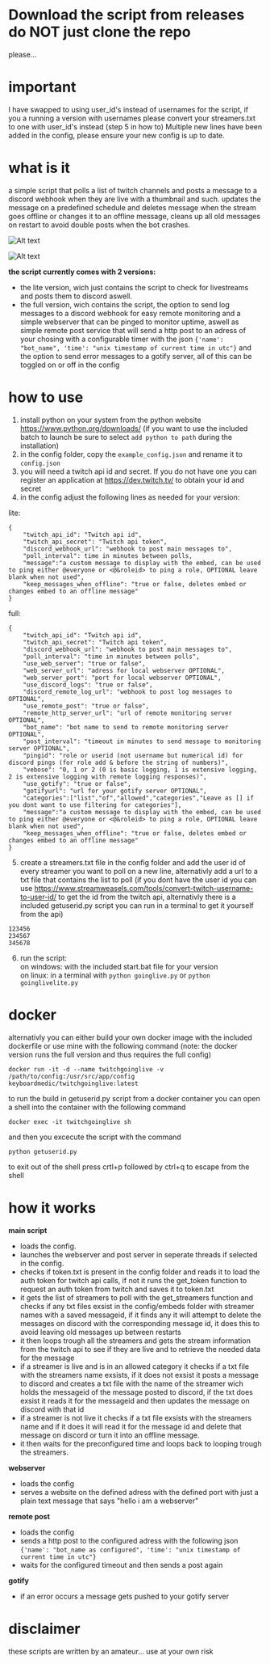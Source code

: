 # Download the script from releases do NOT just clone the repo
please...

# important
I have swapped to using user_id's instead of usernames for the script, if you a running a version with usernames please convert your streamers.txt to one with user_id's instead (step 5 in how to)
Multiple new lines have been added in the config, please ensure your new config is up to date.

# what is it
a simple script that polls a list of twitch channels and posts a message to a discord webhook when they are live with a thumbnail and such. updates the message on a predefined schedule and deletes message when the stream goes offline or changes it to an offline message, cleans up all old messages on restart to avoid double posts when the bot crashes.

![Alt text](screenshot.png?raw=true "Title")

![Alt text](screenshot_offline.png?raw=true "Title")

**the script currently comes with 2 versions:**   
- the lite version, wich just contains the script to check for livestreams and posts them to discord aswell.    
- the full version, wich contains the script, the option to send log messages to a discord webhook for easy remote monitoring and a simple webserver that can be pinged to monitor uptime, aswell as simple remote post service that will send a http post to an adress of your chosing with a configurable timer with the json ```{'name': "bot_name", 'time': "unix timestamp of current time in utc"}``` and the option to send error messages to a gotify server, all of this can be toggled on or off in the config


# how to use
1. install python on your system from the python website https://www.python.org/downloads/ (if you want to use the included batch to launch be sure to select ```add python to path``` during the installation)
2. in the config folder, copy the ```example_config.json``` and rename it to ```config.json```
3. you will need a twitch api id and secret. If you do not have one you can register an application at https://dev.twitch.tv/ to obtain your id and secret
3. in the config adjust the following lines as needed for your version:   

lite:
```
{
    "twitch_api_id": "Twitch api id",
    "twitch_api_secret": "Twitch api token",
    "discord_webhook_url": "webhook to post main messages to",
    "poll_interval": time in minutes between polls,
    "message":"a custom message to display with the embed, can be used to ping either @everyone or <@&roleid> to ping a role, OPTIONAL leave blank when not used",
    "keep_messages_when_offline": "true or false, deletes embed or changes embed to an offline message"
}
```

full:
```
{
    "twitch_api_id": "Twitch api id",
    "twitch_api_secret": "Twitch api token",
    "discord_webhook_url": "webhook to post main messages to",
    "poll_interval": "time in minutes between polls",
    "use_web_server": "true or false",
    "web_server_url": "adress for local webserver OPTIONAL",
    "web_server_port": "port for local webserver OPTIONAL",
    "use_discord_logs": "true or false",
    "discord_remote_log_url": "webhook to post log messages to OPTIONAL",
    "use_remote_post": "true or false",
    "remote_http_server_url": "url of remote monitoring server OPTIONAL",
    "bot_name": "bot name to send to remote monitoring server OPTIONAL",
    "post_interval": "timeout in minutes to send message to monitoring server OPTIONAL",
    "pingid": "role or userid (not username but numerical id) for discord pings (for role add & before the string of numbers)",
    "vebose": "0, 1 or 2 (0 is basic logging, 1 is extensive logging, 2 is extensive logging with remote logging responses)",
    "use_gotify": "true or false",
    "gotifyurl": "url for your gotify server OPTIONAL",
    "categories":["list","of","allowed","categories","Leave as [] if you dont want to use filtering for categories"],
    "message":"a custom message to display with the embed, can be used to ping either @everyone or <@&roleid> to ping a role, OPTIONAL leave blank when not used",
    "keep_messages_when_offline": "true or false, deletes embed or changes embed to an offline message"
}
```
5. create a streamers.txt file in the config folder and add the user id of every streamer you want to poll on a new line, alternativly add a url to a txt file that contains the list to poll (if you dont have the user id you can use https://www.streamweasels.com/tools/convert-twitch-username-to-user-id/ to get the id from the twitch api, alternativly there is a included getuserid.py script you can run in a terminal to get it yourself from the api)
```
123456
234567
345678
```
6. run the script:   
on windows: with the included start.bat file for your version  
on linux: in a terminal with ```python goinglive.py``` or ```python goinglivelite.py```

# docker
alternativly you can either build your own docker image with the included dockerfile or use mine with the following command (note: the docker version runs the full version and thus requires the full config)
```
docker run -it -d --name twitchgoinglive -v /path/to/config:/usr/src/app/config keyboardmedic/twitchgoinglive:latest
```
to run the build in getuserid.py script from a docker container you can open a shell into the container with the following command   
``` 
docker exec -it twitchgoinglive sh
```
and then you excecute the script with the command   
```
python getuserid.py
```
to exit out of the shell press crtl+p followed by ctrl+q to escape from the shell   

# how it works
**main script**
- loads the config.   
- launches the webserver and post server in seperate threads if selected in the config.
- checks if token.txt is present in the config folder and reads it to load the auth token for twitch api calls, if not it runs the get_token function to request an auth token from twitch and saves it to token.txt
- it gets the list of streamers to poll with the get_streamers function and checks if any txt files exsist in the config/embeds folder with streamer names with a saved messageid, if it finds any it will attempt to delete the messages on discord with the corresponding message id, it does this to avoid leaving old messages up between restarts
- it then loops trough all the streamers and gets the stream information from the twitch api to see if they are live and to retrieve the needed data for the message
- if a streamer is live and is in an allowed category it checks if a txt file with the streamers name exsists, if it does not exsist it posts a message to discord and creates a txt file with the name of the streamer wich holds the messageid of the message posted to discord, if the txt does exsist it reads it for the messageid and then updates the message on discord with that id
- if a streamer is not live it checks if a txt file exsists with the streamers name and if it does it will read it for the message id and delete that message on discord or turn it into an offline message.
- it then waits for the preconfigured time and loops back to looping trough the streamers.

**webserver**
- loads the config
- serves a website on the defined adress with the defined port with just a plain text message that says "hello i am a webserver"

**remote post**
- loads the config
- sends a http post to the configured adress with the following json ```{'name': "bot_name as configured", 'time': "unix timestamp of current time in utc"}```
- waits for the configured timeout and then sends a post again

**gotify**
- if an error occurs a message gets pushed to your gotify server

# disclaimer
these scripts are written by an amateur... use at your own risk
